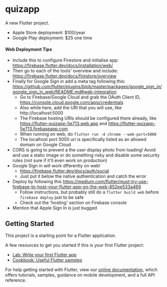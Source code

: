 # quizapp

A new Flutter project.



- Apple Store deployment: $100/year
- Google Play deployment: $25 one time

#### Web Deployment Tips

- Include this to configure Firestore and initialise app: https://firebase.flutter.dev/docs/installation/web/
- Then go to each of the tools' overview and include: https://firebase.flutter.dev/docs/firestore/overview
- Finally for Google Sign in add a meta tag following this: https://github.com/flutter/plugins/blob/master/packages/google_sign_in/google_sign_in_web/README.md#web-integration
  - Go to Firebase/Google Cloud and grab the OAuth Client ID, https://console.cloud.google.com/apis/credentials
  - Also while here, add the URI that you will use, like http://localhost:5000
  - The Firebase hosting URIs should be configured there already, like https://flutter-quizapp-5e713.web.app and https://flutter-quizapp-5e713.firebaseapp.com
  - When running on web, do `flutter run -d chrome --web-port=5000`
  - The localhost port 5000 uri is specifically listed as an allowed domain on Google Cloud
- CORS is going to prevent a the user display photo from loading! Avoid and use a static image or do something risky and disable some security rules (not sure if it'll even work on production)
- Google Sign in will work dfferently on web!
  - https://firebase.flutter.dev/docs/auth/social
  - Just put it below the native authentication and catch the error
- Deploy by following this https://medium.com/flutter/must-try-use-firebase-to-host-your-flutter-app-on-the-web-852ee533a469
  - Follow instructions, but probably still do a `flutter build web` before `firebase deploy` just to be safe
  - Check out the 'hosting' section on Firebase console
- Mention that Apple Sign In is just bugged


## Getting Started

This project is a starting point for a Flutter application.

A few resources to get you started if this is your first Flutter project:

- [Lab: Write your first Flutter app](https://flutter.dev/docs/get-started/codelab)
- [Cookbook: Useful Flutter samples](https://flutter.dev/docs/cookbook)

For help getting started with Flutter, view our
[online documentation](https://flutter.dev/docs), which offers tutorials,
samples, guidance on mobile development, and a full API reference.
